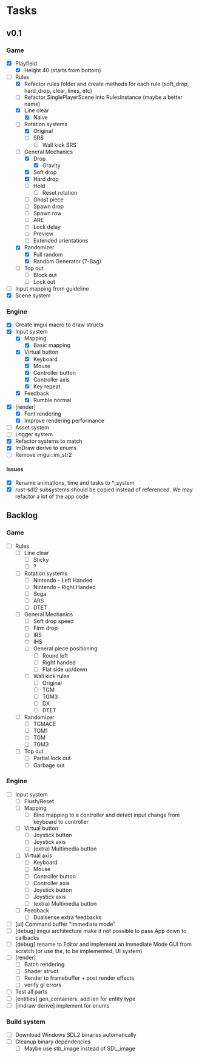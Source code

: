 # Tasks

## v0.1

### Game

- [x] Playfield
  - [x] Height 40 (starts from bottom)
- [ ] Rules
  - [x] Refactor rules folder and create methods for each rule (soft_drop, hard_drop, clear_lines,
      etc)
  - [ ] Refactor SinglePlayerScene into RulesInstance (maybe a better name)
  - [x] Line clear
    - [x] Naive
  - [ ] Rotation systems
    - [x] Original
    - [ ] SRS
      - [ ] Wall kick SRS
  - [ ] General Mechanics
    - [x] Drop
      - [x] Gravity
    - [x] Soft drop
    - [x] Hard drop
    - [ ] Hold
      - [ ] Reset rotation
    - [ ] Ghost piece
    - [ ] Spawn drop
    - [ ] Spawn row
    - [ ] ARE
    - [ ] Lock delay
    - [ ] Preview
    - [ ] Extended orientations
  - [x] Randomizer
    - [x] Full random
    - [x] Random Generator (7-Bag)
  - [ ] Top out
    - [ ] Block out
    - [ ] Lock out
- [ ] Input mapping from guideline
- [x] Scene system

### Engine

- [x] Create imgui macro to draw structs
- [x] Input system
  - [x] Mapping
    - [x] Basic mapping
  - [x] Virtual button
    - [x] Keyboard
    - [x] Mouse
    - [x] Controller button
    - [x] Controller axis
    - [x] Key repeat
  - [x] Feedback
    - [x] Rumble normal
- [x] [render]
  - [x] Font rendering
  - [x] Improve rendering performance
- [ ] Asset system
- [ ] Logger system
- [x] Refactor systems to match
- [x] ImDraw derive to enums
- [ ] Remove imgui::im_str2

#### Issues

- [x] Rename animations, time and tasks to *_system
- [x] rust-sdl2 subsystems should be copied instead of referenced. We may refactor a lot of the app
    code

## Backlog

### Game

- [ ] Rules
  - [ ] Line clear
    - [ ] Sticky
    - [ ] ?
  - [ ] Rotation systems
    - [ ] Nintendo - Left Handed
    - [ ] Nintendo - Right Handed
    - [ ] Sega
    - [ ] ARS
    - [ ] DTET
  - [ ] General Mechanics
    - [ ] Soft drop speed
    - [ ] Firm drop
    - [ ] IRS
    - [ ] IHS
    - [ ] General piece positioning
      - [ ] Round left
      - [ ] Right handed
      - [ ] Flat side up/down
    - [ ] Wall kick rules
      - [ ] Original
      - [ ] TGM
      - [ ] TGM3
      - [ ] DX
      - [ ] DTET
  - [ ] Randomizer
    - [ ] TGMACE
    - [ ] TGM1
    - [ ] TGM
    - [ ] TGM3
  - [ ] Top out
    - [ ] Partial lock out
    - [ ] Garbage out

### Engine

- [ ] Input system
  - [ ] Flush/Reset
  - [ ] Mapping
    - [ ] Bind mapping to a controller and detect input change from keyboard to controller
  - [ ] Virtual button
    - [ ] Joystick button
    - [ ] Joystick axis
    - [ ] (extra) Multimedia button
  - [ ] Virtual axis
    - [ ] Keyboard
    - [ ] Mouse
    - [ ] Controller button
    - [ ] Controller axis
    - [ ] Joystick button
    - [ ] Joystick axis
    - [ ] (extra) Multimedia button
  - [ ] Feedback
    - [ ] Dualsense extra feedbacks
- [ ] [ui] Command buffer "immediate mode"
- [ ] [debug] imgui architecture make it not possible to pass App down to callbacks
- [ ] [debug] rename to Editor and implement an Immediate Mode GUI from scratch (or use the, to be
    implemented, UI system)
- [ ] [render]
  - [ ] Batch rendering
  - [ ] Shader struct
  - [ ] Render to framebuffer + post render effects
  - [ ] verify gl errors
- [ ] Test all parts
- [ ] [entities] gen_containers: add len for entity type
- [ ] [imdraw derive] implement for enums

### Build system

- [ ] Download Windows SDL2 binaries automatically
- [ ] Cleanup binary dependencies
  - [ ] Maybe use stb_image instead of SDL_image
